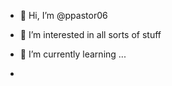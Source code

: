 - 👋 Hi, I’m @ppastor06
- 👀 I’m interested in all sorts of stuff
- 🌱 I’m currently learning ...

- 

<!---
ppastor06/ppastor06 is a ✨ special ✨ repository because its `README.md` (this file) appears on your GitHub profile.
You can click the Preview link to take a look at your changes.
--->
